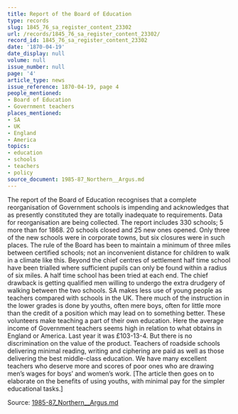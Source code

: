 ```yaml
---
title: Report of the Board of Education
type: records
slug: 1845_76_sa_register_content_23302
url: /records/1845_76_sa_register_content_23302/
record_id: 1845_76_sa_register_content_23302
date: '1870-04-19'
date_display: null
volume: null
issue_number: null
page: '4'
article_type: news
issue_reference: 1870-04-19, page 4
people_mentioned:
- Board of Education
- Government teachers
places_mentioned:
- SA
- UK
- England
- America
topics:
- education
- schools
- teachers
- policy
source_document: 1985-87_Northern__Argus.md
---
```


The report of the Board of Education recognises that a complete reorganisation of Government schools is impending and acknowledges that as presently constituted they are totally inadequate to requirements.  Data for reorganisation are being collected.  The report includes 330 schools; 5 more than for 1868.  20 schools closed and 25 new ones opened.  Only three of the new schools were in corporate towns, but six closures were in such places.  The rule of the Board has been to maintain a minimum of three miles between certified schools; not an inconvenient distance for children to walk in a climate like this.  Beyond the chief centres of settlement half time school have been trialled where sufficient pupils can only be found within a radius of six miles.  A half time school has been tried at each end.  The chief drawback is getting qualified men willing to undergo the extra drudgery of walking between the two schools.  SA makes less use of young people as teachers compared with schools in the UK.  There much of the instruction in the lower grades is done by youths, often mere boys, often for little more than the credit of a position which may lead on to something better.  These volunteers make teaching a part of their own education.  Here the average income of Government teachers seems high in relation to what obtains in England or America.  Last year it was £103-13-4.  But there is no discrimination on the value of the product.  Teachers of roadside schools delivering minimal reading, writing and ciphering are paid as well as those delivering the best middle-class education.  We have many excellent teachers who deserve more and scores of poor ones who are drawing men’s wages for boys’ and women’s work.  [The article then goes on to elaborate on the benefits of using youths, with minimal pay for the simpler educational tasks.]

Source: [1985-87_Northern__Argus.md](/downloads/markdown/1985-87_Northern__Argus.md)
